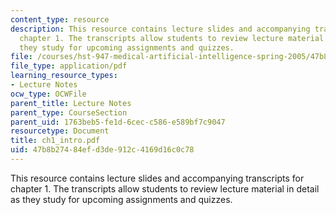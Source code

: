 ```yaml
---
content_type: resource
description: This resource contains lecture slides and accompanying transcripts for
  chapter 1. The transcripts allow students to review lecture material in detail as
  they study for upcoming assignments and quizzes.
file: /courses/hst-947-medical-artificial-intelligence-spring-2005/47b8b27484efd3de912c4169d16c0c78_ch1_intro.pdf
file_type: application/pdf
learning_resource_types:
- Lecture Notes
ocw_type: OCWFile
parent_title: Lecture Notes
parent_type: CourseSection
parent_uid: 1763beb5-fe1d-6cec-c586-e589bf7c9047
resourcetype: Document
title: ch1_intro.pdf
uid: 47b8b274-84ef-d3de-912c-4169d16c0c78
---
```

This resource contains lecture slides and accompanying transcripts for chapter 1. The transcripts allow students to review lecture material in detail as they study for upcoming assignments and quizzes.


